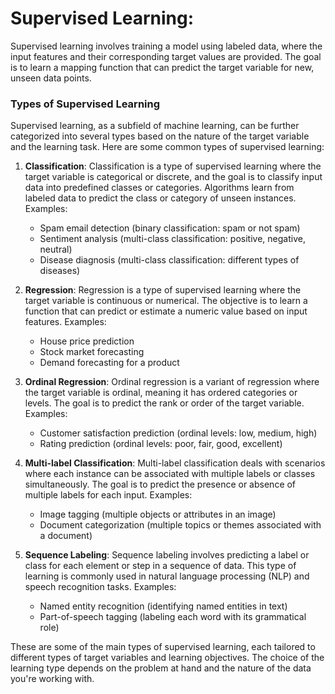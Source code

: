  # Supervised Learning:
Supervised learning involves training a model using labeled data, where the input features and their corresponding target values are provided. 
The goal is to learn a mapping function that can predict the target variable for new, unseen data points.



### Types of Supervised Learning
Supervised learning, as a subfield of machine learning, can be further categorized into several types based on the nature of the target variable and the learning task. Here are some common types of supervised learning:

1. **Classification**: Classification is a type of supervised learning where the target variable is categorical or discrete, and the goal is to classify input data into predefined classes or categories. Algorithms learn from labeled data to predict the class or category of unseen instances.
   Examples:
   - Spam email detection (binary classification: spam or not spam)
   - Sentiment analysis (multi-class classification: positive, negative, neutral)
   - Disease diagnosis (multi-class classification: different types of diseases)

2. **Regression**: Regression is a type of supervised learning where the target variable is continuous or numerical. The objective is to learn a function that can predict or estimate a numeric value based on input features.
   Examples:
   - House price prediction
   - Stock market forecasting
   - Demand forecasting for a product

3. **Ordinal Regression**: Ordinal regression is a variant of regression where the target variable is ordinal, meaning it has ordered categories or levels. The goal is to predict the rank or order of the target variable.
   Examples:
   - Customer satisfaction prediction (ordinal levels: low, medium, high)
   - Rating prediction (ordinal levels: poor, fair, good, excellent)

4. **Multi-label Classification**: Multi-label classification deals with scenarios where each instance can be associated with multiple labels or classes simultaneously. The goal is to predict the presence or absence of multiple labels for each input.
   Examples:
   - Image tagging (multiple objects or attributes in an image)
   - Document categorization (multiple topics or themes associated with a document)

5. **Sequence Labeling**: Sequence labeling involves predicting a label or class for each element or step in a sequence of data. This type of learning is commonly used in natural language processing (NLP) and speech recognition tasks.
  Examples:
   - Named entity recognition (identifying named entities in text)
   - Part-of-speech tagging (labeling each word with its grammatical role)

These are some of the main types of supervised learning, each tailored to different types of target variables and learning objectives. The choice of the learning type depends on the problem at hand and the nature of the data you're working with.
